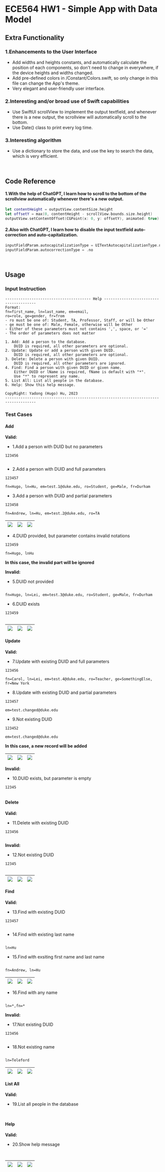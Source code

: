 #  ECE564 HW1 - Simple App with Data Model

## Extra Functionality

### 1.Enhancements to the User Interface
- Add widths and heights constants, and automatically calculate the position of each components, so don't need to change in everywhere, if the device heights and widths changed.
- Add pre-defined colors in /Constant/Colors.swift, so only change in this file can change the App's theme.
- Very elegant and user-friendly user interface.

### 2.Interesting and/or broad use of Swift capabilities
- Use SwiftUI scrollView to implement the output textfield, and whenever there is a new output, the scrollview will automatically scroll to the bottom.
- Use Date() class to print every log time.

### 3.Interesting algorithm
- Use a dictionary to store the data, and use the key to search the data, which is very efficient.

<br />

## Code Reference

#### 1.With the help of ChatGPT, I learn how to scroll to the bottom of the scrollview automatically whenever there's a new output.
```swift
let contentHeight = outputView.contentSize.height
let offsetY = max(0, contentHeight - scrollView.bounds.size.height)
outputView.setContentOffset(CGPoint(x: 0, y: offsetY), animated: true)
```

#### 2.Also with ChatGPT, I learn how to disable the input textfield auto-correction and auto-capitalization.
```swift
inputFieldParam.autocapitalizationType = UITextAutocapitalizationType.none
inputFieldParam.autocorrectionType = .no
```

<br />

## Usage

### Input Instruction

```text
--------------------------------------- Help ---------------------------------------
Format:
fn=first_name, ln=last_name, em=email,
ro=role, ge=gender, fr=from
- ro must be one of: Student, TA, Professor, Staff, or will be Other
- ge must be one of: Male, Female, otherwise will be Other
- Either of these parameters must not contains ',', space, or '='
- The order of parameters does not matter

1. Add: Add a person to the database.
    DUID is required, all other parameters are optional.
2. Update: Update or add a person with given DUID.
    DUID is required, all other parameters are optional.
3. Delete: Delete a person with given DUID.
    DUID is required, all other parameters are ignored.
4. Find: Find a person with given DUID or given name.
    Either DUID or lName is required, fName is default with "*".
    Use "*" to represent any name.
5. List All: List all people in the database.
6. Help: Show this help message.

CopyRight: Yadong (Hugo) Hu, 2023
------------------------------------------------------------------------------------
```

### Test Cases

#### Add

**Valid:**
- 1.Add a person with DUID but no parameters
```
123456
```
```

```


- 2.Add a person with DUID and full parameters
```
123457
```
```
fn=Hugo, ln=Hu, em=test.1@duke.edu, ro=Student, ge=Male, fr=Durham
```


- 3.Add a person with DUID and partial parameters
```
123458
```
```
fn=Andrew, ln=Hu, em=test.2@duke.edu, ro=TA
```

|![](Assets/hw1_testcase2.png) |![](Assets/hw1_testcase3.png) |![](Assets/hw1_testcase4.png) |
|---|---|---|

- 4.DUID provided, but parameter contains invalid notations
```
123459
```
```
fn=Hugo, lnHu
```
**In this case, the invalid part will be ignored**


**Invalid:**
- 5.DUID not provided
```

```
```
fn=Hugo, ln=Lei, em=test.3@duke.edu, ro=Student, ge=Male, fr=Durham
```


- 6.DUID exists
```
123459
```
```

```

![](Assets/hw1_testcase5.png) |![](Assets/hw1_testcase6.png) | ![](Assets/hw1_testcase1.png)|
|---|---|---|

#### Update
**Valid:**
- 7.Update with existing DUID and full parameters
```
123456
```
```
fn=Carol, ln=Lei, em=test.4@duke.edu, ro=Teacher, ge=SomethingElse, fr=New York
```


- 8.Update with existing DUID and partial parameters
```
123457
```
```
em=test.changed@duke.edu
```


- 9.Not existing DUID
```
123452
```
```
em=test.changed@duke.edu
```
**In this case, a new record will be added**


|![](Assets/hw1_testcase7.png)|![](Assets/hw1_testcase8.png)|![](Assets/hw1_testcase9.png)|
|---|---|---|

**Invalid:**
- 10.DUID exists, but parameter is empty
```
12345
```
```

```


#### Delete
**Valid:**
- 11.Delete with existing DUID
```
123456
```
```

```


**Invalid:**
- 12.Not existing DUID
```
12345
```
```

```


|![](Assets/hw1_testcase10.png)|![](Assets/hw1_testcase11.png)|![](Assets/hw1_testcase21.png)|
|---|---|---|

#### Find
**Valid:**
- 13.Find with existing DUID
```
123457
```
```

```


- 14.Find with existing last name
```

```
```
ln=Hu
```


- 15.Find with exsiting first name and last name
```

```
```
fn=Andrew, ln=Hu
```

|![](Assets/hw1_testcase12.png)|![](Assets/hw1_testcase13.png)|![](Assets/hw1_testcase14.png)|
|---|---|---|

- 16.Find with any name
```

```
```
ln=*,fn=*
```


**Invalid:**
- 17.Not existing DUID
```
123456
```
```

```


- 18.Not existing name
```

```
```
ln=Teleford
```

|![](Assets/hw1_testcase15.png)|![](Assets/hw1_testcase16.png)|![](Assets/hw1_testcase17.png)|
|---|---|---|

#### List All
**Valid:**
- 19.List all people in the database
```

```
```

```


#### Help
**Valid:**
- 20.Show help message
```

```
```

```

|![](Assets/hw1_testcase18.png)|![](Assets/hw1_testcase19.png)|![](Assets/hw1_testcase20.png)|
|---|---|---|
